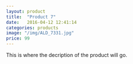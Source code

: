 ```yaml
---
layout: product
title:  "Product 7"
date:   2016-04-12 12:41:14
categories: products
image: "/img/ALD_7331.jpg"
price: 99
---
```


This is where the decription of the product will go.
